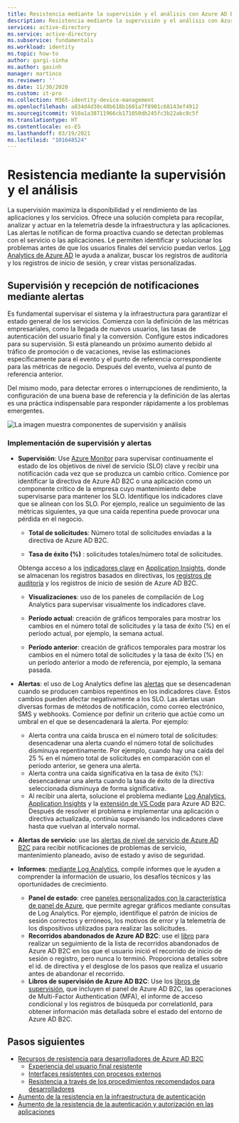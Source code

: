 ```yaml
---
title: Resistencia mediante la supervisión y el análisis con Azure AD B2C | Microsoft Docs
description: Resistencia mediante la supervisión y el análisis con Azure AD B2C
services: active-directory
ms.service: active-directory
ms.subservice: fundamentals
ms.workload: identity
ms.topic: how-to
author: gargi-sinha
ms.author: gasinh
manager: martinco
ms.reviewer: ''
ms.date: 11/30/2020
ms.custom: it-pro
ms.collection: M365-identity-device-management
ms.openlocfilehash: a834d4d30c40b618b1601a7f8901c68143ef4912
ms.sourcegitcommit: 910a1a38711966cb171050db245fc3b22abc8c5f
ms.translationtype: HT
ms.contentlocale: es-ES
ms.lasthandoff: 03/19/2021
ms.locfileid: "101648524"
---
```

# <a name="resilience-through-monitoring-and-analytics"></a>Resistencia mediante la supervisión y el análisis

La supervisión maximiza la disponibilidad y el rendimiento de las aplicaciones y los servicios. Ofrece una solución completa para recopilar, analizar y actuar en la telemetría desde la infraestructura y las aplicaciones. Las alertas le notifican de forma proactiva cuando se detectan problemas con el servicio o las aplicaciones. Le permiten identificar y solucionar los problemas antes de que los usuarios finales del servicio puedan verlos. [Log Analytics de Azure AD](https://azure.microsoft.com/services/monitor/?OCID=AID2100131_SEM_6d16332c03501fc9c1f46c94726d2264:G:s&ef_id=6d16332c03501fc9c1f46c94726d2264:G:s&msclkid=6d16332c03501fc9c1f46c94726d2264#features) le ayuda a analizar, buscar los registros de auditoría y los registros de inicio de sesión, y crear vistas personalizadas.

## <a name="monitor-and-get-notified-through-alerts"></a>Supervisión y recepción de notificaciones mediante alertas

Es fundamental supervisar el sistema y la infraestructura para garantizar el estado general de los servicios. Comienza con la definición de las métricas empresariales, como la llegada de nuevos usuarios, las tasas de autenticación del usuario final y la conversión. Configure estos indicadores para su supervisión. Si está planeando un próximo aumento debido al tráfico de promoción o de vacaciones, revise las estimaciones específicamente para el evento y el punto de referencia correspondiente para las métricas de negocio. Después del evento, vuelva al punto de referencia anterior.

Del mismo modo, para detectar errores o interrupciones de rendimiento, la configuración de una buena base de referencia y la definición de las alertas es una práctica indispensable para responder rápidamente a los problemas emergentes.

![La imagen muestra componentes de supervisión y análisis](media/resilience-with-monitoring-alerting/monitoring-analytics-architecture.png)

### <a name="how-to-implement-monitoring-and-alerting"></a>Implementación de supervisión y alertas

- **Supervisión**: Use [Azure Monitor](../../active-directory-b2c/azure-monitor.md) para supervisar continuamente el estado de los objetivos de nivel de servicio (SLO) clave y recibir una notificación cada vez que se produzca un cambio crítico. Comience por identificar la directiva de Azure AD B2C o una aplicación como un componente crítico de la empresa cuyo mantenimiento debe supervisarse para mantener los SLO. Identifique los indicadores clave que se alinean con los SLO.
Por ejemplo, realice un seguimiento de las métricas siguientes, ya que una caída repentina puede provocar una pérdida en el negocio.

  - **Total de solicitudes**: Número total de solicitudes enviadas a la directiva de Azure AD B2C.

  - **Tasa de éxito (%)** : solicitudes totales/número total de solicitudes.

  Obtenga acceso a los [indicadores clave](../../active-directory-b2c/view-audit-logs.md) en [Application Insights](../../active-directory-b2c/analytics-with-application-insights.md), donde se almacenan los registros basados en directivas, los [registros de auditoría](../../active-directory-b2c/analytics-with-application-insights.md) y los registros de inicio de sesión de Azure AD B2C.  

   - **Visualizaciones**: uso de los paneles de compilación de Log Analytics para supervisar visualmente los indicadores clave.

   - **Período actual**: creación de gráficos temporales para mostrar los cambios en el número total de solicitudes y la tasa de éxito (%) en el período actual, por ejemplo, la semana actual.

   - **Período anterior**: creación de gráficos temporales para mostrar los cambios en el número total de solicitudes y la tasa de éxito (%) en un período anterior a modo de referencia, por ejemplo, la semana pasada.

- **Alertas**: el uso de Log Analytics define las [alertas](../../azure-monitor/alerts/alerts-log.md) que se desencadenan cuando se producen cambios repentinos en los indicadores clave. Estos cambios pueden afectar negativamente a los SLO. Las alertas usan diversas formas de métodos de notificación, como correo electrónico, SMS y webhooks. Comience por definir un criterio que actúe como un umbral en el que se desencadenará la alerta. Por ejemplo:
  - Alerta contra una caída brusca en el número total de solicitudes: desencadenar una alerta cuando el número total de solicitudes disminuya repentinamente. Por ejemplo, cuando hay una caída del 25 % en el número total de solicitudes en comparación con el período anterior, se genera una alerta.  
  - Alerta contra una caída significativa en la tasa de éxito (%): desencadenar una alerta cuando la tasa de éxito de la directiva seleccionada disminuya de forma significativa.
  - Al recibir una alerta, solucione el problema mediante [Log Analytics](../reports-monitoring/howto-install-use-log-analytics-views.md), [Application Insights](../../active-directory-b2c/troubleshoot-with-application-insights.md) y la [extensión de VS Code](https://marketplace.visualstudio.com/items?itemName=AzureADB2CTools.aadb2c) para Azure AD B2C. Después de resolver el problema e implementar una aplicación o directiva actualizada, continúa supervisando los indicadores clave hasta que vuelvan al intervalo normal.

- **Alertas de servicio**: use las [alertas de nivel de servicio de Azure AD B2C](../../service-health/service-health-overview.md) para recibir notificaciones de problemas de servicio, mantenimiento planeado, aviso de estado y aviso de seguridad.

- **Informes**: [mediante Log Analytics](../reports-monitoring/howto-integrate-activity-logs-with-log-analytics.md), compile informes que le ayuden a comprender la información de usuario, los desafíos técnicos y las oportunidades de crecimiento.
  - **Panel de estado**: cree [paneles personalizados con la característica de panel de Azure](../../azure-monitor/app/tutorial-app-dashboards.md), que permite agregar gráficos mediante consultas de Log Analytics. Por ejemplo, identifique el patrón de inicios de sesión correctos y erróneos, los motivos de error y la telemetría de los dispositivos utilizados para realizar las solicitudes.
  - **Recorridos abandonados de Azure AD B2C**: use el [libro](https://github.com/azure-ad-b2c/siem#list-of-abandon-journeys) para realizar un seguimiento de la lista de recorridos abandonados de Azure AD B2C en los que el usuario inició el recorrido de inicio de sesión o registro, pero nunca lo terminó. Proporciona detalles sobre el id. de directiva y el desglose de los pasos que realiza el usuario antes de abandonar el recorrido.
  - **Libros de supervisión de Azure AD B2C**: Use los [libros de supervisión](https://github.com/azure-ad-b2c/siem), que incluyen el panel de Azure AD B2C, las operaciones de Multi-Factor Authentication (MFA), el informe de acceso condicional y los registros de búsqueda por correlationId, para obtener información más detallada sobre el estado del entorno de Azure AD B2C.
  
## <a name="next-steps"></a>Pasos siguientes

- [Recursos de resistencia para desarrolladores de Azure AD B2C](resilience-b2c.md)
  - [Experiencia del usuario final resistente](resilient-end-user-experience.md)
  - [Interfaces resistentes con procesos externos](resilient-external-processes.md)
  - [Resistencia a través de los procedimientos recomendados para desarrolladores](resilience-b2c-developer-best-practices.md)
- [Aumento de la resistencia en la infraestructura de autenticación](resilience-in-infrastructure.md)
- [Aumento de la resistencia de la autenticación y autorización en las aplicaciones](resilience-app-development-overview.md)
